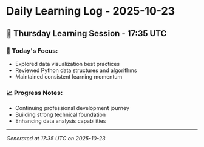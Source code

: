 # Daily Learning Log - 2025-10-23

## 📅 Thursday Learning Session - 17:35 UTC

### 🎯 Today's Focus:
- Explored data visualization best practices
- Reviewed Python data structures and algorithms
- Maintained consistent learning momentum

### 📈 Progress Notes:
- Continuing professional development journey
- Building strong technical foundation
- Enhancing data analysis capabilities

---
*Generated at 17:35 UTC on 2025-10-23*
